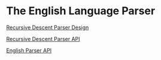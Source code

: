 # The English Language Parser


[Recursive Descent Parser Design](https://docs.google.com/document/d/1WYPW1ytFXUFSZHjTSIc1nEHjqS05c6Y9/edit)

[Recursive Descent Parser API](https://docs.google.com/document/d/1pcq4zYiS18BNE0PTORx7MsLz68FDTniO/edit)

[English Parser API](https://docs.google.com/document/d/1XL3PTPSCbq3RJF0MojBSCEO6wO8EK1fM/edit)

